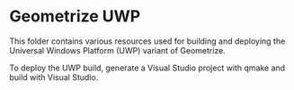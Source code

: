 # Geometrize UWP

This folder contains various resources used for building and deploying the Universal Windows Platform (UWP) variant of Geometrize.

To deploy the UWP build, generate a Visual Studio project with qmake and build with Visual Studio.